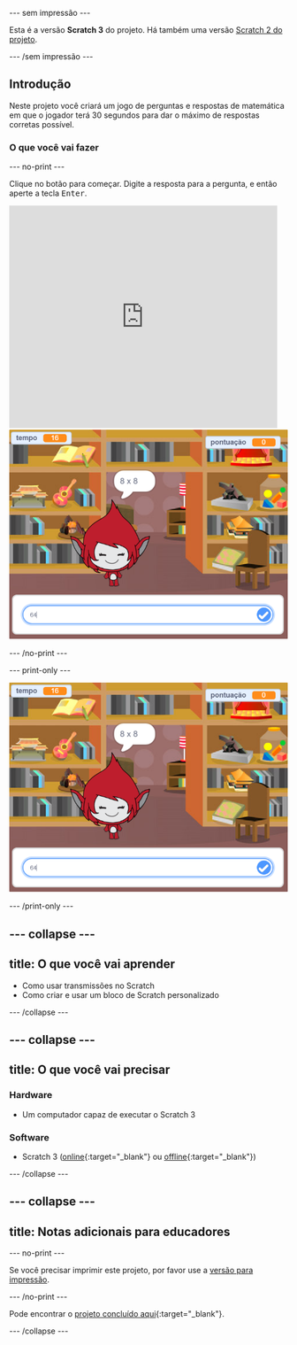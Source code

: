\--- sem impressão \---

Esta é a versão **Scratch 3** do projeto. Há também uma versão [Scratch 2 do projeto](https://projects.raspberrypi.org/en/projects/brain-game-scratch2).

\--- /sem impressão \---

## Introdução

Neste projeto você criará um jogo de perguntas e respostas de matemática em que o jogador terá 30 segundos para dar o máximo de respostas corretas possível.

### O que você vai fazer

\--- no-print \---

Clique no botão para começar. Digite a resposta para a pergunta, e então aperte a tecla <kbd>Enter</kbd>.

<div class="scratch-preview">
  <iframe allowtransparency="true" width="485" height="402" src="https://scratch.mit.edu/projects/embed/250234955/?autostart=false" frameborder="0" scrolling="no"></iframe>
  <img src="images/brain-final.png">
</div>

\--- /no-print \---

\--- print-only \---

![Jogo de Raciocínio](images/brain-final.png)

\--- /print-only \---

## \--- collapse \---

## title: O que você vai aprender

+ Como usar transmissões no Scratch
+ Como criar e usar um bloco de Scratch personalizado

\--- /collapse \---

## \--- collapse \---

## title: O que você vai precisar

### Hardware

+ Um computador capaz de executar o Scratch 3

### Software

+ Scratch 3 ([online](http://rpf.io/scratchon){:target="_blank"} ou [offline](http://rpf.io/scratchoff){:target="_blank"})

\--- /collapse \---

## \--- collapse \---

## title: Notas adicionais para educadores

\--- no-print \---

Se você precisar imprimir este projeto, por favor use a [versão para impressão](https://projects.raspberrypi.org/en/projects/brain-game/print).

\--- /no-print \---

Pode encontrar o [projeto concluído aqui](http://rpf.io/p/en/brain-game-get){:target="_blank"}.

\--- /collapse \---